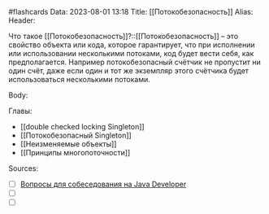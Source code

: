 #flashcards
Data: 2023-08-01 13:18
Title: [[Потокобезопасность]]
Alias:
Header:

Что такое [[Потокобезопасность]]?::[[Потокобезопасность]] – это свойство объекта или кода, которое гарантирует, что при исполнении или использовании несколькими потоками, код будет вести себя, как предполагается. Например потокобезопасный счётчик не пропустит ни один счёт, даже если один и тот же экземпляр этого счётчика будет использоваться несколькими потоками.
<!--SR:!2023-11-04,10,590-->


Body:




Главы:
- [[double checked locking Singleton]]
- [[Потокобезопасный Singleton]]
- [[Неизменяемые объекты]]
- [[Принципы многопоточности]]


Sources:
- [ ] [Вопросы для собеседования на Java Developer](https://github.com/enhorse/java-interview/blob/master/README.md#%D0%9E%D0%9E%D0%9F)
- [ ] []()
- [ ] []()
